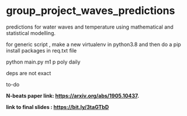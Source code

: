 # group_project_waves_predictions
predictions for water waves and temperature using mathematical and statistical modelling.

for generic script , make a new virtualenv in python3.8 and then do a pip install packages in req.txt file 

python main.py m1 p poly daily

deps are not exact

to-do


**N-beats paper link:  https://arxiv.org/abs/1905.10437.**

**link to final slides :  https://bit.ly/3taGTbD**  
